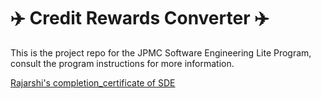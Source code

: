 # :airplane: Credit Rewards Converter :airplane:
This is the project repo for the JPMC Software Engineering Lite Program, consult the program instructions for more information.

[Rajarshi's completion_certificate of SDE](https://forage-uploads-prod.s3.amazonaws.com/completion-certificates/J.P.%20Morgan/Wb4yEmHvZrC2qxiyX_JPMorgan%20Chase%20&%20Co._A2dkPjwScThMBKxXn_1688661680299_completion_certificate.pdf)


